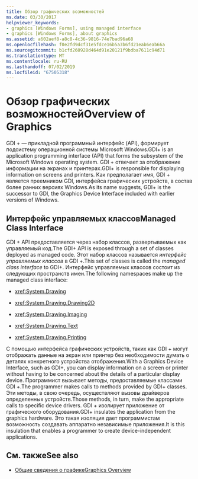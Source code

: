 ```yaml
---
title: Обзор графических возможностей
ms.date: 03/30/2017
helpviewer_keywords:
- graphics [Windows Forms], using managed interface
- graphics [Windows Forms], about graphics
ms.assetid: a602aef8-a8c8-4c36-9816-74e7bad96a68
ms.openlocfilehash: f0e2fd9dcf31e5fdce16b5a3b6fd21eab6eab66a
ms.sourcegitcommit: b1cfd260928d464d91e20121f9bdba7611c94d71
ms.translationtype: MT
ms.contentlocale: ru-RU
ms.lasthandoff: 07/02/2019
ms.locfileid: "67505318"
---
```

# <a name="overview-of-graphics"></a><span data-ttu-id="0e79d-102">Обзор графических возможностей</span><span class="sxs-lookup"><span data-stu-id="0e79d-102">Overview of Graphics</span></span>
<span data-ttu-id="0e79d-103">GDI + — прикладной программный интерфейс (API), формирует подсистему операционной системы Microsoft Windows.</span><span class="sxs-lookup"><span data-stu-id="0e79d-103">GDI+ is an application programming interface (API) that forms the subsystem of the Microsoft Windows operating system.</span></span> <span data-ttu-id="0e79d-104">GDI + отвечает за отображение информации на экранах и принтерах.</span><span class="sxs-lookup"><span data-stu-id="0e79d-104">GDI+ is responsible for displaying information on screens and printers.</span></span> <span data-ttu-id="0e79d-105">Как предполагает имя, GDI + является преемником GDI, интерфейса графических устройств, в состав более ранних версиях Windows.</span><span class="sxs-lookup"><span data-stu-id="0e79d-105">As its name suggests, GDI+ is the successor to GDI, the Graphics Device Interface included with earlier versions of Windows.</span></span>  
  
## <a name="managed-class-interface"></a><span data-ttu-id="0e79d-106">Интерфейс управляемых классов</span><span class="sxs-lookup"><span data-stu-id="0e79d-106">Managed Class Interface</span></span>  
 <span data-ttu-id="0e79d-107">GDI + API предоставляется через набор классов, развертываемых как управляемый код.</span><span class="sxs-lookup"><span data-stu-id="0e79d-107">The GDI+ API is exposed through a set of classes deployed as managed code.</span></span> <span data-ttu-id="0e79d-108">Этот набор классов называется *интерфейс управляемых классов* в GDI +.</span><span class="sxs-lookup"><span data-stu-id="0e79d-108">This set of classes is called the *managed class interface* to GDI+.</span></span> <span data-ttu-id="0e79d-109">Интерфейс управляемых классов состоит из следующих пространств имен.</span><span class="sxs-lookup"><span data-stu-id="0e79d-109">The following namespaces make up the managed class interface:</span></span>  
  
- <xref:System.Drawing>  
  
- <xref:System.Drawing.Drawing2D>  
  
- <xref:System.Drawing.Imaging>  
  
- <xref:System.Drawing.Text>  
  
- <xref:System.Drawing.Printing>  
  
 <span data-ttu-id="0e79d-110">С помощью интерфейса графических устройств, таких как GDI + могут отображать данные на экран или принтер без необходимости думать о деталях конкретного устройства отображения.</span><span class="sxs-lookup"><span data-stu-id="0e79d-110">With a Graphics Device Interface, such as GDI+, you can display information on a screen or printer without having to be concerned about the details of a particular display device.</span></span> <span data-ttu-id="0e79d-111">Программист вызывает методы, предоставляемые классами GDI +.</span><span class="sxs-lookup"><span data-stu-id="0e79d-111">The programmer makes calls to methods provided by GDI+ classes.</span></span> <span data-ttu-id="0e79d-112">Эти методы, в свою очередь, осуществляют вызовы драйверов определенных устройств.</span><span class="sxs-lookup"><span data-stu-id="0e79d-112">Those methods, in turn, make the appropriate calls to specific device drivers.</span></span> <span data-ttu-id="0e79d-113">GDI + изолирует приложение от графического оборудования.</span><span class="sxs-lookup"><span data-stu-id="0e79d-113">GDI+ insulates the application from the graphics hardware.</span></span> <span data-ttu-id="0e79d-114">Это такая изоляция дает программистам возможность создавать аппаратно независимые приложения.</span><span class="sxs-lookup"><span data-stu-id="0e79d-114">It is this insulation that enables a programmer to create device-independent applications.</span></span>  
  
## <a name="see-also"></a><span data-ttu-id="0e79d-115">См. также</span><span class="sxs-lookup"><span data-stu-id="0e79d-115">See also</span></span>

- [<span data-ttu-id="0e79d-116">Общие сведения о графике</span><span class="sxs-lookup"><span data-stu-id="0e79d-116">Graphics Overview</span></span>](graphics-overview-windows-forms.md)

